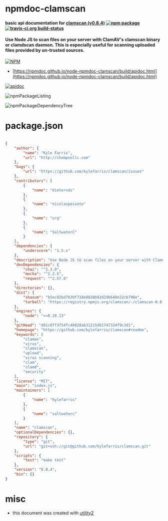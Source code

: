 # npmdoc-clamscan

#### basic api documentation for  [clamscan (v0.8.4)](https://github.com/kylefarris/clamscan#readme)  [![npm package](https://img.shields.io/npm/v/npmdoc-clamscan.svg?style=flat-square)](https://www.npmjs.org/package/npmdoc-clamscan) [![travis-ci.org build-status](https://api.travis-ci.org/npmdoc/node-npmdoc-clamscan.svg)](https://travis-ci.org/npmdoc/node-npmdoc-clamscan)

#### Use Node JS to scan files on your server with ClamAV's clamscan binary or clamdscan daemon. This is especially useful for scanning uploaded files provided by un-trusted sources.

[![NPM](https://nodei.co/npm/clamscan.png?downloads=true&downloadRank=true&stars=true)](https://www.npmjs.com/package/clamscan)

- [https://npmdoc.github.io/node-npmdoc-clamscan/build/apidoc.html](https://npmdoc.github.io/node-npmdoc-clamscan/build/apidoc.html)

[![apidoc](https://npmdoc.github.io/node-npmdoc-clamscan/build/screenCapture.buildCi.browser.%252Ftmp%252Fbuild%252Fapidoc.html.png)](https://npmdoc.github.io/node-npmdoc-clamscan/build/apidoc.html)

![npmPackageListing](https://npmdoc.github.io/node-npmdoc-clamscan/build/screenCapture.npmPackageListing.svg)

![npmPackageDependencyTree](https://npmdoc.github.io/node-npmdoc-clamscan/build/screenCapture.npmPackageDependencyTree.svg)



# package.json

```json

{
    "author": {
        "name": "Kyle Farris",
        "url": "http://chomponllc.com"
    },
    "bugs": {
        "url": "https://github.com/kylefarris/clamscan/issues"
    },
    "contributors": [
        {
            "name": "dietervds"
        },
        {
            "name": "nicolaspeixoto"
        },
        {
            "name": "urg"
        },
        {
            "name": "SaltwaterC"
        }
    ],
    "dependencies": {
        "underscore": "1.5.x"
    },
    "description": "Use Node JS to scan files on your server with ClamAV's clamscan binary or clamdscan daemon. This is especially useful for scanning uploaded files provided by un-trusted sources.",
    "devDependencies": {
        "chai": "^2.3.0",
        "mocha": "^2.2.5",
        "request": "^2.57.0"
    },
    "directories": {},
    "dist": {
        "shasum": "b5ec92bd7839f710e8820b92d19b649e22cb790e",
        "tarball": "https://registry.npmjs.org/clamscan/-/clamscan-0.8.4.tgz"
    },
    "engines": {
        "node": ">=0.10.13"
    },
    "gitHead": "d01c07f3f54fc48828ab31215d61747324f9c3d1",
    "homepage": "https://github.com/kylefarris/clamscan#readme",
    "keywords": [
        "clamav",
        "virus",
        "clamscan",
        "upload",
        "virus scanning",
        "clam",
        "clamd",
        "security"
    ],
    "license": "MIT",
    "main": "index.js",
    "maintainers": [
        {
            "name": "kylefarris"
        },
        {
            "name": "saltwaterc"
        }
    ],
    "name": "clamscan",
    "optionalDependencies": {},
    "repository": {
        "type": "git",
        "url": "git+ssh://git@github.com/kylefarris/clamscan.git"
    },
    "scripts": {
        "test": "make test"
    },
    "version": "0.8.4",
    "bin": {}
}
```



# misc
- this document was created with [utility2](https://github.com/kaizhu256/node-utility2)
